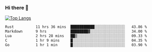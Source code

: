### Hi there 👋

<!--
**3Xpl0it3r/3Xpl0it3r** is a ✨ _special_ ✨ repository because its `README.md` (this file) appears on your GitHub profile.

Here are some ideas to get you started:

- 🔭 I’m currently working on ...
- 🌱 I’m currently learning ...
- 👯 I’m looking to collaborate on ...
- 🤔 I’m looking for help with ...
- 💬 Ask me about ...
- 📫 How to reach me: ...
- 😄 Pronouns: ...
- ⚡ Fun fact: ...
-->


[![Top Langs](https://github-readme-stats.vercel.app/api/top-langs/?username=3Xpl0it3r&layout=compact)](https://github.com/3Xpl0it3r/3Xpl0it3r)

<!--START_SECTION:waka-->

```txt
Rust          11 hrs 36 mins  ███████████░░░░░░░░░░░░░░   43.86 %
Markdown      9 hrs           ████████▓░░░░░░░░░░░░░░░░   34.00 %
Lua           2 hrs 28 mins   ██▒░░░░░░░░░░░░░░░░░░░░░░   09.33 %
C             1 hr 9 mins     █░░░░░░░░░░░░░░░░░░░░░░░░   04.35 %
Go            1 hr 1 min      █░░░░░░░░░░░░░░░░░░░░░░░░   03.90 %
```

<!--END_SECTION:waka-->
